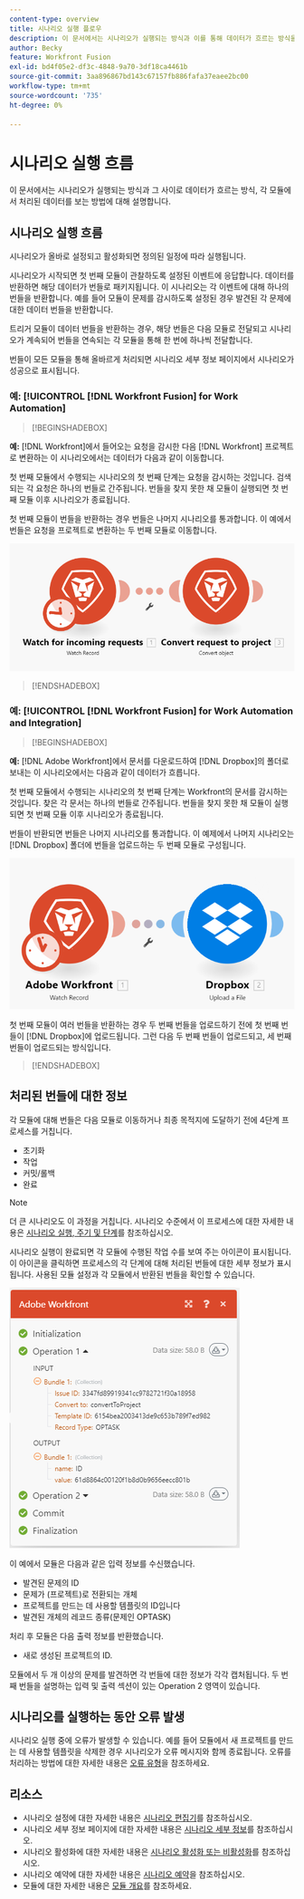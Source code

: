 ```yaml
---
content-type: overview
title: 시나리오 실행 플로우
description: 이 문서에서는 시나리오가 실행되는 방식과 이를 통해 데이터가 흐르는 방식을 설명합니다. 또한 처리된 데이터에 대한 정보를 찾을 수 있는 위치와 데이터 읽기 방법에 대해서도 설명합니다.
author: Becky
feature: Workfront Fusion
exl-id: bd4f05e2-df3c-4848-9a70-3df18ca4461b
source-git-commit: 3aa896867bd143c67157fb886fafa37eaee2bc00
workflow-type: tm+mt
source-wordcount: '735'
ht-degree: 0%

---
```


# 시나리오 실행 흐름

이 문서에서는 시나리오가 실행되는 방식과 그 사이로 데이터가 흐르는 방식, 각 모듈에서 처리된 데이터를 보는 방법에 대해 설명합니다.

## 시나리오 실행 흐름

시나리오가 올바로 설정되고 활성화되면 정의된 일정에 따라 실행됩니다.

시나리오가 시작되면 첫 번째 모듈이 관찰하도록 설정된 이벤트에 응답합니다. 데이터를 반환하면 해당 데이터가 번들로 패키지됩니다. 이 시나리오는 각 이벤트에 대해 하나의 번들을 반환합니다. 예를 들어 모듈이 문제를 감시하도록 설정된 경우 발견된 각 문제에 대한 데이터 번들을 반환합니다.

트리거 모듈이 데이터 번들을 반환하는 경우, 해당 번들은 다음 모듈로 전달되고 시나리오가 계속되어 번들을 연속되는 각 모듈을 통해 한 번에 하나씩 전달합니다.

번들이 모든 모듈을 통해 올바르게 처리되면 시나리오 세부 정보 페이지에서 시나리오가 성공으로 표시됩니다.

### 예: [!UICONTROL [!DNL Workfront Fusion] for Work Automation]

>[!BEGINSHADEBOX]

**예:** [!DNL Workfront]에서 들어오는 요청을 감시한 다음 [!DNL Workfront] 프로젝트로 변환하는 이 시나리오에서는 데이터가 다음과 같이 이동합니다.

첫 번째 모듈에서 수행되는 시나리오의 첫 번째 단계는 요청을 감시하는 것입니다. 검색되는 각 요청은 하나의 번들로 간주됩니다. 번들을 찾지 못한 채 모듈이 실행되면 첫 번째 모듈 이후 시나리오가 종료됩니다.

첫 번째 모듈이 번들을 반환하는 경우 번들은 나머지 시나리오를 통과합니다. 이 예에서 번들은 요청을 프로젝트로 변환하는 두 번째 모듈로 이동합니다.

![Workfront 시나리오의 실행 흐름](assets/example-execution-flow-wf-only.png)

>[!ENDSHADEBOX]

### 예: [!UICONTROL [!DNL Workfront Fusion] for Work Automation and Integration]

>[!BEGINSHADEBOX]

**예:** [!DNL Adobe Workfront]에서 문서를 다운로드하여 [!DNL Dropbox]의 폴더로 보내는 이 시나리오에서는 다음과 같이 데이터가 흐릅니다.

첫 번째 모듈에서 수행되는 시나리오의 첫 번째 단계는 Workfront의 문서를 감시하는 것입니다. 찾은 각 문서는 하나의 번들로 간주됩니다. 번들을 찾지 못한 채 모듈이 실행되면 첫 번째 모듈 이후 시나리오가 종료됩니다.

번들이 반환되면 번들은 나머지 시나리오를 통과합니다. 이 예제에서 나머지 시나리오는 [!DNL Dropbox] 폴더에 번들을 업로드하는 두 번째 모듈로 구성됩니다.

![통합 시나리오의 실행 흐름](assets/example-execution-flow-wf-dropbox.png)

첫 번째 모듈이 여러 번들을 반환하는 경우 두 번째 번들을 업로드하기 전에 첫 번째 번들이 [!DNL Dropbox]에 업로드됩니다. 그런 다음 두 번째 번들이 업로드되고, 세 번째 번들이 업로드되는 방식입니다.

>[!ENDSHADEBOX]

## 처리된 번들에 대한 정보

각 모듈에 대해 번들은 다음 모듈로 이동하거나 최종 목적지에 도달하기 전에 4단계 프로세스를 거칩니다.

* 초기화
* 작업
* 커밋/롤백
* 완료

>[!NOTE]
>
>더 큰 시나리오도 이 과정을 거칩니다. 시나리오 수준에서 이 프로세스에 대한 자세한 내용은 [시나리오 실행, 주기 및 단계](/help/workfront-fusion/references/scenarios/scenario-execution-cycles-phases.md)를 참조하십시오.

시나리오 실행이 완료되면 각 모듈에 수행된 작업 수를 보여 주는 아이콘이 표시됩니다. 이 아이콘을 클릭하면 프로세스의 각 단계에 대해 처리된 번들에 대한 세부 정보가 표시됩니다. 사용된 모듈 설정과 각 모듈에서 반환된 번들을 확인할 수 있습니다.

![처리된 번들](assets/Info-processed-bundles.png)

이 예에서 모듈은 다음과 같은 입력 정보를 수신했습니다.

* 발견된 문제의 ID
* 문제가 (프로젝트)로 전환되는 개체
* 프로젝트를 만드는 데 사용할 템플릿의 ID입니다
* 발견된 개체의 레코드 종류(문제인 OPTASK)

처리 후 모듈은 다음 출력 정보를 반환했습니다.

* 새로 생성된 프로젝트의 ID.

모듈에서 두 개 이상의 문제를 발견하면 각 번들에 대한 정보가 각각 캡처됩니다. 두 번째 번들을 설명하는 입력 및 출력 섹션이 있는 Operation 2 영역이 있습니다.

## 시나리오를 실행하는 동안 오류 발생

시나리오 실행 중에 오류가 발생할 수 있습니다. 예를 들어 모듈에서 새 프로젝트를 만드는 데 사용할 템플릿을 삭제한 경우 시나리오가 오류 메시지와 함께 종료됩니다. 오류를 처리하는 방법에 대한 자세한 내용은 [오류 유형](/help/workfront-fusion/references/errors/error-processing.md)을 참조하세요.

## 리소스

* 시나리오 설정에 대한 자세한 내용은 [시나리오 편집기](/help/workfront-fusion/get-started-with-fusion/navigate-fusion/scenario-editor.md)를 참조하십시오.
* 시나리오 세부 정보 페이지에 대한 자세한 내용은 [시나리오 세부 정보](/help/workfront-fusion/get-started-with-fusion/navigate-fusion/scenario-details.md)를 참조하십시오.
* 시나리오 활성화에 대한 자세한 내용은 [시나리오 활성화 또는 비활성화](/help/workfront-fusion/manage-scenarios/activate-deactivate-scenarios.md)를 참조하십시오.
* 시나리오 예약에 대한 자세한 내용은 [시나리오 예약](/help/workfront-fusion/create-scenarios/config-scenarios-settings/schedule-a-scenario.md)을 참조하십시오.
* 모듈에 대한 자세한 내용은 [모듈 개요](/help/workfront-fusion/get-started-with-fusion/understand-fusion/module-overview.md)를 참조하세요.
